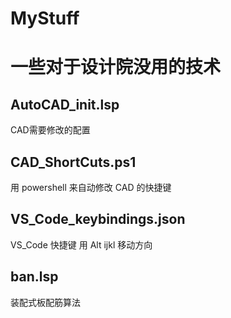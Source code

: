 # MyStuff

# 一些对于设计院没用的技术

## AutoCAD_init.lsp
CAD需要修改的配置

## CAD_ShortCuts.ps1
用 powershell 来自动修改 CAD 的快捷键

## VS_Code_keybindings.json
VS_Code 快捷键
用 Alt ijkl 移动方向


## ban.lsp
装配式板配筋算法


